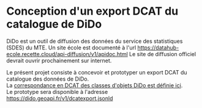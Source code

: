 # Conception d'un export DCAT du catalogue de DiDo
DiDo est un outil de diffusion des données du service des statistiques (SDES) du MTE.
Un site école est documenté à l'url https://datahub-ecole.recette.cloud/api-diffusion/v1/apidoc.html
Le site de diffusion officiel devrait ouvrir prochainement sur internet.

Le présent projet consiste à concevoir et prototyper un export DCAT du catalogue des données de DiDo.  
La [correspondance en DCAT des classes d'objets DiDo est définie ici](mapping.md).  
Le prototype sera disponible à l'adresse https://dido.geoapi.fr/v1/dcatexport.jsonld

